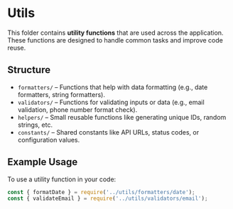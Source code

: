 # Utils

This folder contains **utility functions** that are used across the application. These functions are designed to handle common tasks and improve code reuse.

## Structure

- `formatters/` – Functions that help with data formatting (e.g., date formatters, string formatters).
- `validators/` – Functions for validating inputs or data (e.g., email validation, phone number format check).
- `helpers/` – Small reusable functions like generating unique IDs, random strings, etc.
- `constants/` – Shared constants like API URLs, status codes, or configuration values.

## Example Usage

To use a utility function in your code:

```js
const { formatDate } = require('../utils/formatters/date');
const { validateEmail } = require('../utils/validators/email');
